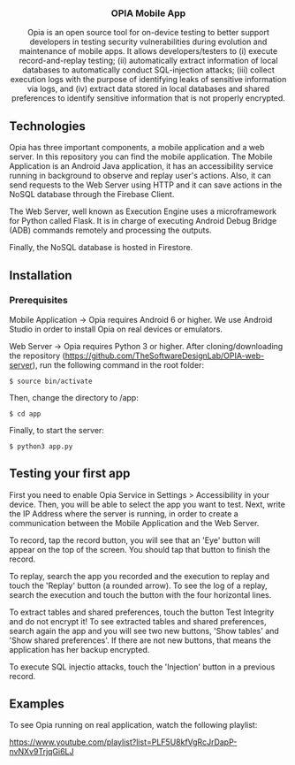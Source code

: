 <h3 align="center">OPIA Mobile App</h3>

<p align="center"> Opia is an open source tool for on-device testing to better support developers in testing security vulnerabilities during evolution and maintenance of mobile apps. 
It allows developers/testers to (i) execute record-and-replay testing; 
(ii) automatically extract information of local databases to automatically conduct SQL-injection attacks;  
(iii) collect execution logs with the purpose of identifying leaks of sensitive information via logs, and 
(iv) extract data stored in local databases and shared preferences to identify sensitive information that is not properly encrypted. </p>

## Technologies

Opia has three important components, a mobile application and a web server. In this repository you can find the mobile application.
The Mobile Application is an Android Java application, it has an accessibility service running in background to observe and replay user's actions. 
Also, it can send requests to the Web Server using HTTP and it can save actions in the NoSQL database through the Firebase Client. 

The Web Server, well known as Execution Engine uses a microframework for Python called Flask. 
It is in charge of executing Android Debug Bridge (ADB) commands remotely and processing the outputs.

Finally, the NoSQL database is hosted in Firestore.

## Installation

### Prerequisites

Mobile Application -> Opia requires Android 6 or higher. We use Android Studio in order to install Opia on real devices or emulators.

Web Server -> Opia requires Python 3 or higher. After cloning/downloading the repository (https://github.com/TheSoftwareDesignLab/OPIA-web-server), run the following command in the root folder:

    $ source bin/activate

Then, change the directory to /app:

    $ cd app

Finally, to start the server:

    $ python3 app.py

## Testing your first app

First you need to enable Opia Service in Settings > Accessibility in your device. Then, you will be able to select the app you want to test.
Next, write the IP Address where the server is running, in order to create a communication between the Mobile Application and the Web Server.

To record, tap the record button, you will see that an 'Eye' button will appear on the top of the screen. 
You should tap that button to finish the record.

To replay, search the app you recorded and the execution to replay and touch the 'Replay' button (a rounded arrow).
To see the log of a replay, search the execution and touch the button with the four horizontal lines. 

To extract tables and shared preferences, touch the button Test Integrity and do not encrypt it! 
To see extracted tables and shared preferences, search again the app and you will see two new buttons, 'Show tables' and 'Show shared preferences'.
If there are not new buttons, that means the application has her backup encrypted.

To execute SQL injectio attacks, touch the 'Injection' button in a previous record.

## Examples

To see Opia running on real application, watch the following playlist:

https://www.youtube.com/playlist?list=PLF5U8kfVgRcJrDapP-nvNXv9TrjqGi6LJ


